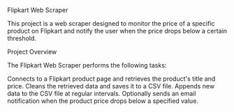 Flipkart Web Scraper

This project is a web scraper designed to monitor the price of a specific product on Flipkart and notify the user when the price drops below a certain threshold.

Project Overview

The Flipkart Web Scraper performs the following tasks:

Connects to a Flipkart product page and retrieves the product's title and price.
Cleans the retrieved data and saves it to a CSV file.
Appends new data to the CSV file at regular intervals.
Optionally sends an email notification when the product price drops below a specified value.
